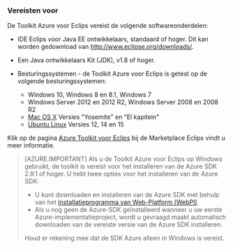 ### <a name="prerequisites"></a>Vereisten voor

De Toolkit Azure voor Eclips vereist de volgende softwareonderdelen:

* IDE Eclips voor Java EE ontwikkelaars, standaard of hoger. Dit kan worden gedownload van <http://www.eclipse.org/downloads/>.

* Een Java ontwikkelaars Kit (JDK), v1.8 of hoger. 

* Besturingssystemen - de Toolkit Azure voor Eclips is getest op de volgende besturingssystemen:

    * Windows 10, Windows 8 en 8.1, Windows 7
    * Windows Server 2012 en 2012 R2, Windows Server 2008 en 2008 R2
    * [Mac OS X](http://www.apple.com/osx) Versies "Yosemite" en "El kapitein"
    * [Ubuntu Linux](http://www.ubuntu.com) Versies 12, 14 en 15

Klik op de pagina [Azure Toolkit voor Eclips](http://marketplace.eclipse.org/content/azure-toolkit-eclipse) bij de Marketplace Eclips vindt u meer informatie.

> [AZURE.IMPORTANT] Als u de Toolkit Azure voor Eclips op Windows gebruikt, de toolkit is vereist voor het installeren van de Azure SDK 2.9.1 of hoger. U hebt twee opties voor het installeren van de Azure SDK:
> 
> * U kunt downloaden en installeren van de Azure SDK met behulp van het [Installatieprogramma van Web-Platform (WebPI)](http://go.microsoft.com/fwlink/?LinkID=252838).
> * Als u nog geen de Azure-SDK geïnstalleerd wanneer u uw eerste Azure-implementatieproject, wordt u gevraagd maakt automatisch downloaden van de vereiste versie van de Azure SDK installeren.
> 
> Houd er rekening mee dat de SDK Azure alleen in Windows is vereist.
